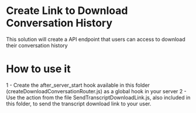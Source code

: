 # Create Link to Download Conversation History

This solution will create a API endpoint that users can access to download their conversation history

# How to use it

1 - Create the after_server_start hook available in this folder (createDownloadConversationRouter.js) as a global hook in your server
2 - Use the action from the file SendTranscriptDownloadLink.js, also included in this folder, to send the transcript download link to your user.